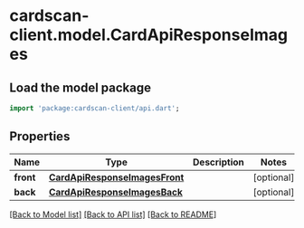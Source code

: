 # cardscan-client.model.CardApiResponseImages

## Load the model package
```dart
import 'package:cardscan-client/api.dart';
```

## Properties
Name | Type | Description | Notes
------------ | ------------- | ------------- | -------------
**front** | [**CardApiResponseImagesFront**](CardApiResponseImagesFront.md) |  | [optional] 
**back** | [**CardApiResponseImagesBack**](CardApiResponseImagesBack.md) |  | [optional] 

[[Back to Model list]](../README.md#documentation-for-models) [[Back to API list]](../README.md#documentation-for-api-endpoints) [[Back to README]](../README.md)


